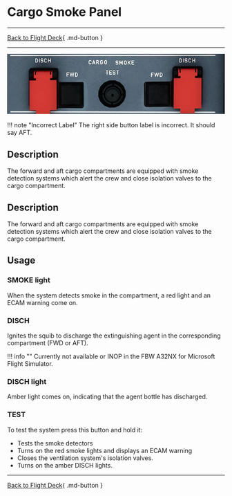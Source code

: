# Cargo Smoke Panel

---

[Back to Flight Deck](../index.md){ .md-button }

---

![Cargo Smoke Panel](../../../assets/a32nx-briefing/overhead-panel/cargo-smoke.jpg "Cargo Smoke Panel")

!!! note "Incorrect Label"
    The right side button label is incorrect. It should say AFT.

## Description

The forward and aft cargo compartments are equipped with smoke detection systems which alert the crew and close isolation valves to the cargo compartment.

## Description

The forward and aft cargo compartments are equipped with smoke detection systems which alert the crew and close isolation valves to the cargo compartment.

## Usage

### SMOKE light

When the system detects smoke in the compartment, a red light and an ECAM warning come on.

### DISCH

Ignites the squib to discharge the extinguishing agent in the corresponding compartment (FWD or AFT).

!!! info ""
    Currently not available or INOP in the FBW A32NX for Microsoft Flight Simulator.

### DISCH light

Amber light comes on, indicating that the agent bottle has discharged.

### TEST

To test the system press this button and hold it:

- Tests the smoke detectors
- Turns on the red smoke lights and displays an ECAM warning
- Closes the ventilation system's isolation valves.
- Turns on the amber DISCH lights.

---

[Back to Flight Deck](../index.md){ .md-button }
